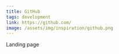 ```yaml
---
title: GitHub
tags: development
link: https://github.com/
image: /assets/img/inspiration/github.png
---
```

Landing page